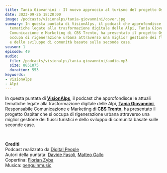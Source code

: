 ```yaml
---
title: Tania Giovannini - Il nuovo approccio al turismo del progetto Ospitar @Trento
date: 3023-09-26 18:20:00
image: /podcasts/visionalps/tania-giovannini/cover.jpg
summary: In questa puntata di VisionAlps, il podcast che approfondisce le attuali
  tematiche legate alla trasformazione digitale delle Alpi, Tania Giovannini, Responsabile
  Comunicazione e Marketing di CBS Trento, ha presentato il progetto Ospitar che si
  occupa di rigenerazione urbana attraverso una miglior gestione dei flussi turistici
  e dello sviluppo di comunità basate sulle seconde case.
season: 1
episode: 49
audio:
  file: /podcasts/visionalps/tania-giovannini/audio.mp3
  size: 8851875
  duration: 553
keywords:
- VisionAlps
- Alpi
---
```


In questa puntata di **[VisionAlps](https://www.visionalps.com/)**, il podcast che approfondisce le attuali tematiche legate alla trasformazione digitale delle Alpi, **[Tania Giovannini](https://it.linkedin.com/in/taniagiovannini)**, Responsabile Comunicazione e Marketing di **[CBS Trento](https://www.cbs.tn.it/)**, ha presentato il progetto Ospitar che si occupa di rigenerazione urbana attraverso una miglior gestione dei flussi turistici e dello sviluppo di comunità basate sulle seconde case.

<br>

**Crediti**<br>
Podcast realizzato da [Digital People](https://w3id.org/digitalpeople)<br>
Autori della puntata: [Davide Fasoli](https://www.linkedin.com/in/davide-fasoli-2b3246179/), [Matteo Gallo](https://www.linkedin.com/in/matteo-gallo-4a5ab31a8/)<br>
Copertina: [Florian Zyba](https://www.linkedin.com/in/florian-zyba/)<br>
Musica: [penguinmusic](https://pixabay.com/users/penguinmusic-24940186/)